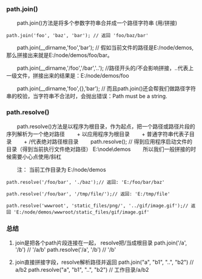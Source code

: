 ### path.join()
　　path.join()方法是将多个参数字符串合并成一个路径字符串 (用/拼接)

    path.join('foo', 'baz', 'bar'); // 返回 'foo/baz/bar'

　　path.join(__dirname,'foo','bar');   // 假如当前文件的路径是E:/node/demos,那么拼接出来就是E:/node/demos/foo/bar。

　　path.join(__dirname,'/foo','/bar','..');  //路径开头的/不会影响拼接，..代表上一级文件，拼接出来的结果是：E:/node/demos/foo

　　path.join(__dirname,'foo',{},'bar');   // 而且path.join()还会帮我们做路径字符串的校验，当字符串不合法时，会抛出错误：Path must be a string.

### path.resolve()
　　path.resolve()方法是以程序为根目录，作为起点，把一个路径或路径片段的序列解析为一个绝对路径
　　+ 以应用程序为根目录
　　+ 普通字符串代表子目录
　　+ /代表绝对路径根目录
　　path.resolve();   // 得到应用程序启动文件的目录（得到当前执行文件绝对路径）   E:\node\demos
　　所以我们一般拼接的时候需要小心点使用/斜杠

　　注： 当前工作目录为 E:/node/demos

    path.resolve('/foo/bar', './baz');// 返回: 'E:/foo/bar/baz'

    path.resolve('/foo/bar', '/tmp/file/');// 返回: 'E:/tmp/file'

    path.resolve('wwwroot', 'static_files/png/', '../gif/image.gif');// 返回 'E:/node/demos/wwwroot/static_files/gif/image.gif'
    
### 总结
1. join是把各个path片段连接在一起， resolve把/当成根目录
  path.join('/a', '/b') // '/a/b'
  path.resolve('/a', '/b') //  '/b'

2. join直接拼接字段，resolve解析路径并返回
  path.join("a", "b1", "..", "b2") // a/b2
  path.resolve("a", "b1", "..", "b2") // 工作目录/a/b2
